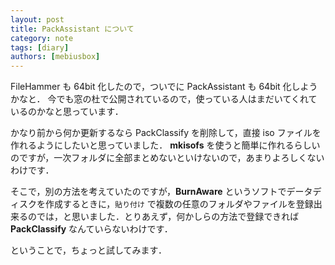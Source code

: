 ```yaml
---
layout: post
title: PackAssistant について
category: note
tags: [diary]
authors: [mebiusbox]
---
```


FileHammer も 64bit 化したので，ついでに PackAssistant も 64bit 化しようかなと．
今でも窓の杜で公開されているので，使っている人はまだいてくれているのかなと思っています．

<!-- truncate -->

かなり前から何か更新するなら PackClassify を削除して，直接 iso ファイルを作れるようにしたいと思っていました．
**mkisofs** を使うと簡単に作れるらしいのですが，一次フォルダに全部まとめないといけないので，あまりよろしくないわけです．

そこで，別の方法を考えていたのですが，**BurnAware** というソフトでデータディスクを作成するときに，`貼り付け`  で複数の任意のフォルダやファイルを登録出来るのでは，と思いました．とりあえず，何かしらの方法で登録できれば **PackClassify** なんていらないわけです．

ということで，ちょっと試してみます．
